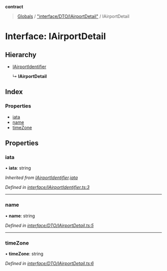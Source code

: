 **contract**

> [Globals](../README.md) / ["interface/DTO/IAirportDetail"](../modules/_interface_dto_iairportdetail_.md) / IAirportDetail

# Interface: IAirportDetail

## Hierarchy

* [IAirportIdentifier](_interface_iairportidentifier_.iairportidentifier.md)

  ↳ **IAirportDetail**

## Index

### Properties

* [iata](_interface_dto_iairportdetail_.iairportdetail.md#iata)
* [name](_interface_dto_iairportdetail_.iairportdetail.md#name)
* [timeZone](_interface_dto_iairportdetail_.iairportdetail.md#timezone)

## Properties

### iata

•  **iata**: string

*Inherited from [IAirportIdentifier](_interface_iairportidentifier_.iairportidentifier.md).[iata](_interface_iairportidentifier_.iairportidentifier.md#iata)*

*Defined in [interface/IAirportIdentifier.ts:3](https://github.com/TEAM-B-SOFT2020/LSDContract/blob/fd28498/interface/IAirportIdentifier.ts#L3)*

___

### name

•  **name**: string

*Defined in [interface/DTO/IAirportDetail.ts:5](https://github.com/TEAM-B-SOFT2020/LSDContract/blob/fd28498/interface/DTO/IAirportDetail.ts#L5)*

___

### timeZone

•  **timeZone**: string

*Defined in [interface/DTO/IAirportDetail.ts:6](https://github.com/TEAM-B-SOFT2020/LSDContract/blob/fd28498/interface/DTO/IAirportDetail.ts#L6)*
